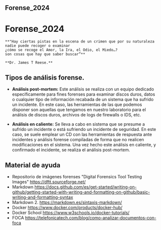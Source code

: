 ## Forense_2024

# Forense_2024
```
**"Hay ciertas pistas en la escena de un crimen que por su naturaleza nadie puede recoger o examinar
¿cómo se recoge el Amor, la Ira, el Odio, el Miedo…?
son cosas que hay que saber buscar”** 

**Dr. James T Reese.** 

```

## Tipos de análisis forense.

- <b>Análisis post-mortem:</b>  Este análisis se realiza con un equipo dedicado específicamente para fines forenses para examinar discos duros, datos o cualquier tipo de información recabada de un sistema que ha sufrido un incidente. En este caso, las herramientas de las que podemos disponer son aquellas que tengamos en nuestro laboratorio para el análisis de discos duros, archivos de logs de firewalls o IDS, etc. 

- <b>Análisis en caliente:</b>  Se lleva a cabo en sistema que se presume a sufrido un incidente o está sufriendo un incidente de seguridad. En este caso, se suele emplear un CD con las herramientas de respuesta ante incidentes y análisis forense compiladas de forma que no realicen modificaciones en el sistema. Una vez hecho este análisis en caliente, y confirmado el incidente, se realiza el análisis post-mortem.








## Material de ayuda

- Repositorio de imágenes forenses "Digital Forensics Tool Testing Images" https://dftt.sourceforge.net/
- Markdown https://docs.github.com/es/get-started/writing-on-github/getting-started-with-writing-and-formatting-on-github/basic-writing-and-formatting-syntax
- Markdown 2.   https://markdown.es/sintaxis-markdown/
- Docker https://www.docker.com/products/docker-hub/
- Docker School   https://www.w3schools.io/docker-tutorials/
- FOCA  https://telefonicatech.com/blog/como-analizar-documentos-con-foca
